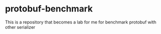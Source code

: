 # protobuf-benchmark
This is a repository that becomes a lab for me for benchmark protobuf with other serializer
